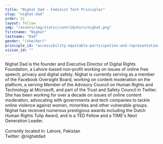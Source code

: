 ```yaml
---
title: "Nighat Dad - Feminist Tech Principles"
slug: "nighat-dad"
order: 21
layout: fellow
img: "/assets/img/static/contributors/nighat.png"
firstname: "Nighat"
lastname: "Dad"
gender: "(she/her)"
principle_id: "accessibility-equitable-participation-and-representation-are-essential-for-digital-tools-that-work-for-everyone"
vision_id: ""
---
```


Nighat Dad is the founder and Executive Director of Digital Rights Foundation, a Lahore-based non-profit working on issues of online free speech, privacy and digital safety. Nighat is currently serving as a member of the Facebook Oversight Board, working on content moderation on the platform, a serving Member of the Advisory Council on Human Rights and Technology at Microsoft, and part of the Trust and Safety Council in Twitter. She has been working for over a decade on issues of online content moderation, advocating with governments and tech companies to tackle online violence against women, minorities and other vulnerable groups. Nighat has received numerous prestigious awards including the Dutch Human Rights Tulip Award, and is a TED Fellow and a TIME's Next Generation Leader.<br>
<br>
Currently located in: Lahore, Pakistan <br>
Twitter: @nighatdad <br>
 

 
